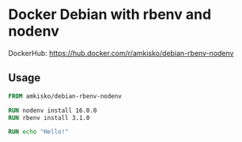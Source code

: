# Docker Debian with rbenv and nodenv

DockerHub: https://hub.docker.com/r/amkisko/debian-rbenv-nodenv

## Usage

```dockerfile
FROM amkisko/debian-rbenv-nodenv

RUN nodenv install 16.0.0
RUN rbenv install 3.1.0 

RUN echo "Hello!"
```
